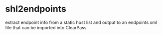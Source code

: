 # shl2endpoints
extract endpoint info from a static host list and output to an endpoints xml file that can be imported into ClearPass
